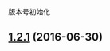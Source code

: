 <a name="1.2.1"></a>
版本号初始化
## [1.2.1](https://github.com/2remote/corporate-event-server/compare/v1.2.0...v1.2.1) (2016-06-30)




